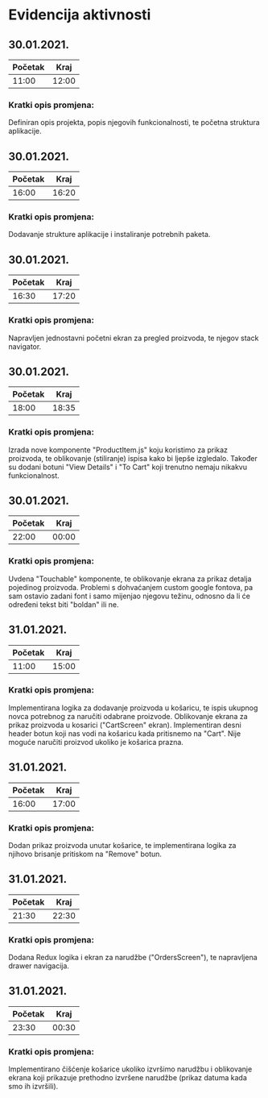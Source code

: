 # Evidencija aktivnosti

## 30.01.2021.
Početak | Kraj
------- | ----
11:00   | 12:00
### Kratki opis promjena:
Definiran opis projekta, popis njegovih funkcionalnosti, te početna struktura aplikacije.


## 30.01.2021.
Početak | Kraj
------- | ----
16:00   | 16:20
### Kratki opis promjena:
Dodavanje strukture aplikacije i instaliranje potrebnih paketa.


## 30.01.2021.
Početak | Kraj
------- | ----
16:30   | 17:20
### Kratki opis promjena:
Napravljen jednostavni početni ekran za pregled proizvoda, te njegov stack navigator.


## 30.01.2021.
Početak | Kraj
------- | ----
18:00   | 18:35
### Kratki opis promjena:
Izrada nove komponente "ProductItem.js" koju koristimo za prikaz proizvoda, te oblikovanje (stiliranje) ispisa kako bi ljepše izgledalo. Također su dodani botuni "View Details" i "To Cart" koji trenutno nemaju nikakvu funkcionalnost.


## 30.01.2021.
Početak | Kraj
------- | ----
22:00   | 00:00
### Kratki opis promjena:
Uvdena "Touchable" komponente, te oblikovanje ekrana za prikaz detalja pojedinog proizvoda.
Problemi s dohvaćanjem custom google fontova, pa sam ostavio zadani font i samo mijenjao njegovu težinu, odnosno da li će određeni tekst biti "boldan" ili ne.


## 31.01.2021.
Početak | Kraj
------- | ----
11:00   | 15:00
### Kratki opis promjena:
Implementirana logika za dodavanje proizvoda u košaricu, te ispis ukupnog novca potrebnog za naručiti odabrane proizvode.
Oblikovanje ekrana za prikaz proizvoda u kosarici ("CartScreen" ekran).
Implementiran desni header botun koji nas vodi na košaricu kada pritisnemo na "Cart".
Nije moguće naručiti proizvod ukoliko je košarica prazna.


## 31.01.2021.
Početak | Kraj
------- | ----
16:00   | 17:00
### Kratki opis promjena:
Dodan prikaz proizvoda unutar košarice, te implementirana logika za njihovo brisanje pritiskom na "Remove" botun.


## 31.01.2021.
Početak | Kraj
------- | ----
21:30   | 22:30
### Kratki opis promjena:
Dodana Redux logika i ekran za narudžbe ("OrdersScreen"), te napravljena drawer navigacija.


## 31.01.2021.
Početak | Kraj
------- | ----
23:30   | 00:30
### Kratki opis promjena:
Implementirano čišćenje košarice ukoliko izvršimo narudžbu i oblikovanje ekrana koji prikazuje prethodno izvršene narudžbe (prikaz datuma kada smo ih izvršili).

